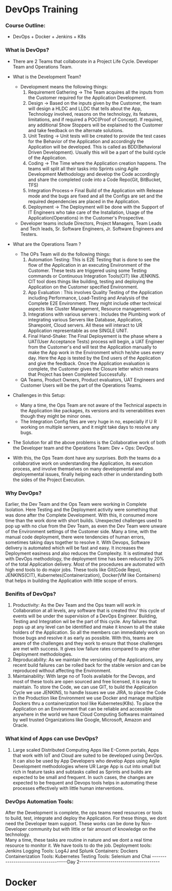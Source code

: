 # DevOps Training
### Course Outline:
- DevOps + Docker + Jenkins + K8s

### What is DevOps?
- There are 2 Teams that collaborate in a Project Life Cycle. Developer Team and Operations Team.
- What is the Development Team?
    - Development means the following things:
        1. Requirement Gathering -> The Team acquires all the inputs from the Customer required for the Application Development. 
        2. Design -> Based on the inputs given by the Customer, the team will design a HLDC and LLDC that tells about the App, Technology involved, reasons on the technology, its features, limitations, and if required a POC(Proof of Concept). If required, any additional Show Stoppers will be explained to the Customer and take feedback on the alternate solutions. 
        3. Unit Testing -> Unit tests will be created to provide the test cases for the Behavior of the Application and accordingly the Application will be developed. This is called as BDD(Behavioral Driven Development). Usually this will be a part of the build cycle of the Application. 
        4. Coding -> The Time where the Application creation happens. The teams will split all their tasks into Sprints using Agile Development Methodology and develop the Code accordingly and share the completed code into a Code Repo(Git, BitBucket, TFS) 
        5. Integration Process-> Final Build of the Application with Release mode and the bugs are fixed and all the Configs are set and the required dependencies are placed in the Application. 
        6. Deployment -> The Deployment will be done with the Support of IT Engineers who take care of the Installation, Usage of the Application(Operations) in the Customer's Prospective.
    - Developer teams include Directors, Project Managers, Team Leads and Tech leads, Sr. Software Engineers, Jr. Software Engineers and Testers.
- What are the Operations Team ?
    - The OPs Team will do the following things:
        1. Automation Testing: This is E2E Testing that is done to see the flow of the Application in an executing Environment of the Customer. These tests are triggered using some Testing commands or Continuous Integration Tools(CIT) like JENKINS.  CIT tool does things like building, testing and deploying the Application on the Customer specified Environment. 
        2. App Evaluation : This involves Quality Testing of the Application including Performance, Load-Testing and Analysis of the Complete E2E Environment. They might include other technical aspects like Cluster Management, Resource management.  
        3. Integrations with various servers : Includes the Plumbing work of integrating various Servers like Database, Application, Sharepoint, Cloud servers. All these will interact to UR Application representable as one SINGLE UNIT. 
        4. Final Hand-Shake: The Final Deployement is the phase where a UAT(User Acceptance Tests) process will begin, a UAT Engineer from the Customer's end will test the Application manually to make the App work in the Environment which he/she uses every day. Here the App is tested by the End users of the Application and give the feedback. Once the Application evaluation is complete, the Customer gives the Closure letter which means that Project has been Completed Successfully.
    - QA Teams, Product Owners, Product evaluators, UAT Engineers and Customer Users will be the part of the Operations Teams. 
        
- Challenges in this Setup:
    - Many a time, the Ops Team are not aware of the Technical aspects in the Application like packages, its versions and its venerabilities even though they might be minor ones. 
    - The Integration Config files are very huge in no, especially if U R working on multiple servers, and it might take days to resolve any bugs. 

- The Solution for all the above problems is the Collaborative work of both the Developer team and the Operations Team: Dev + Ops: DevOps. 
- With this, the Ops Team dont have any surprises. Both the teams do a collaborative work on understanding the Application, its execution process, and involve themselves on many developmental and deployemental issues, finally helping each other in understanding both the sides of the Project Execution. 

### Why DevOps?
Earlier, the Dev Team and the Ops Team were working in Complete Isolation. Here Testing and the Deployment activity were something that was done after the Complete Development. With this, it consumed more time than the work done with short builds. Unexpected challenges used to pop up with no clue from the Dev Team, as even the Dev Team were unware of the Environment settings of the Customer side. Many a time, with the manual code deployment, there were tendencies of human errors, sometimes taking days together to resolve it. 
With Devops, Software delivery is automated which will be fast and easy. It increases the Deployment easiness and also reduces the Complexity. It is estimated that with DevOps methodology, the deployment time has been reduced by 20% of the total Application delivery. Most of the procedures are automated with high end tools to do major jobs. These tools like Git(Code Repo), JENKINS(CIT), Kubernetes(Containerization), Docker(VM like Containers) that helps in building the Application with little scope of errors.

### Benifits of DevOps?
1. Productivity: As the Dev Team and the Ops team will work in Collaboration at all levels, any software that is created thru' this cycle of events will be under the supervision of a DevOps Engineer. Building, Testing and Integration wil be the part of this cycle. Any failures that pops up at any level can be identified and make it known to all the stake holders of the Application. So all the members can immediately work on those bugs and resolve it as early as possible. With this, teams are aware of the challenges and they work to ensure that those challenges are met with success. It gives low failure rates compared to any other Deployment methodologies. 
2. Reproducability: As we maintain the versioning of the Applications, any recent build failures can be rolled back for the stable version and can be reproduced without affecting the Environment. 
3. Maintainability: With large no of Tools available for the Devops, and most of these tools are open sourced and free licensed, it is easy to maintain. To store the Code, we can use GIT, to build the Application Cycle we use JENKINS, to handle Issues we use JIRA, to place the Code in the Production like Environment we use Docker and manage multiple Dockers thru a containerization tool like Kubernetes(K8s). To place the Application on an Environment that can be reliable and accessible anywhere in the world we have Cloud Computing Softwares maintained by well trusted Organizations like Google, Microsoft, Amazon and Oracle. 

### What kind of Apps can use DevOps?
1. Large scaled Distributed Computing Apps like E-Comm portals, Apps that work with IoT and Cloud are suited to be developed using DevOps. It can also be used by App Developers who develop Apps using Agile Development methodologies where UR Large App is cut into small but rich in feature tasks and subtasks called as Sprints and builds are expected to be small and frequent. In such cases, the changes are expected to be frequent and Devops tools helps in automating these processes effectively with little human interventions. 

### DevOps Automation Tools:
After the Development is complete, the ops teams need resources or tools to build, test, integrate and deploy the Application. For these things, we dont need the Developer team support. These works can be done by Non-Developer community but with little or fair amount of knowledge on the technology. <br>
Many a time, these tasks are routine in nature and we dont a real time resource to monitor it. We have tools to do the job.
Deployment tools: Jenkins
Logging Tools: Log4J and Splunk
Containers: Dockers
Containerization Tools: Kubernetes
Testing Tools: Selenium and Chai
-------------------------------------Day 2---------------------------------------
# Docker


